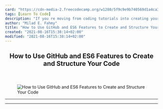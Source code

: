```yaml
---
card: "https://cdn-media-2.freecodecamp.org/w1280/5f9c9e9b740569d1a4ca3e11.jpg"
tags: [Learn To Code]
description: "If you re moving from coding tutorials into creating your own"
author: "Milad E. Fahmy"
title: "How to Use GitHub and ES6 Features to Create and Structure Your Code"
created: "2021-08-16T15:38:14+02:00"
modified: "2021-08-16T15:38:14+02:00"
---
```

<div class="site-wrapper">
<main id="site-main" class="site-main outer">
<div class="inner">
<article class="post-full post tag-learn-to-code tag-javascript tag-python tag-c tag-tutorial tag-tutorial-purgatory tag-beginner tag-integrated-development-environment tag-ide tag-github tag-es6 ">
<header class="post-full-header">
<h1 class="post-full-title">How to Use GitHub and ES6 Features to Create and Structure Your Code</h1>
</header>
<figure class="post-full-image">
<picture>
<source media="(max-width: 700px)" sizes="1px" srcset="data:image/gif;base64,R0lGODlhAQABAIAAAAAAAP///yH5BAEAAAAALAAAAAABAAEAAAIBRAA7 1w">
<source media="(min-width: 701px)" sizes="(max-width: 800px) 400px,
(max-width: 1170px) 700px,
1400px" srcset="https://cdn-media-2.freecodecamp.org/w1280/5f9c9e9b740569d1a4ca3e11.jpg 300w,
https://cdn-media-2.freecodecamp.org/w1280/5f9c9e9b740569d1a4ca3e11.jpg 600w,
https://cdn-media-2.freecodecamp.org/w1280/5f9c9e9b740569d1a4ca3e11.jpg 1000w,
https://cdn-media-2.freecodecamp.org/w1280/5f9c9e9b740569d1a4ca3e11.jpg 2000w">
<img onerror="this.style.display='none'" src="https://cdn-media-2.freecodecamp.org/w1280/5f9c9e9b740569d1a4ca3e11.jpg" alt="How to Use GitHub and ES6 Features to Create and Structure Your Code">
</picture>
</figure>
<section class="post-full-content">
<div class="post-content">
</div>
<hr>
<hr>
</section>
</article>
</div>
</main>
</div>
<!-- Google Tag Manager (noscript) -->
<!-- End Google Tag Manager (noscript) -->
